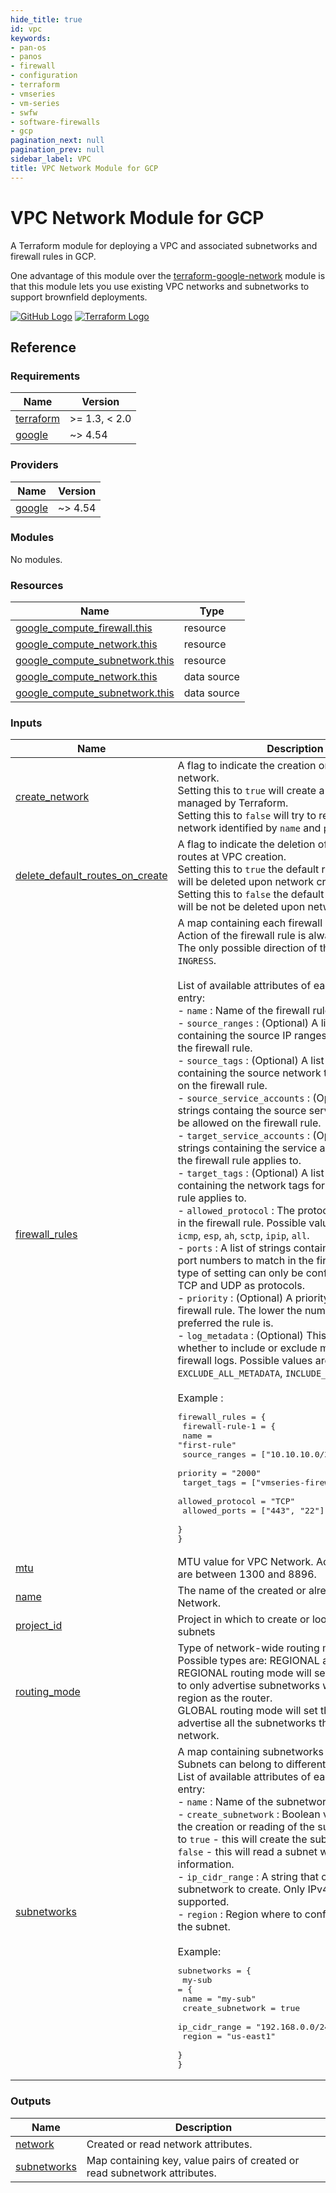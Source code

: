 ```yaml
---
hide_title: true
id: vpc
keywords:
- pan-os
- panos
- firewall
- configuration
- terraform
- vmseries
- vm-series
- swfw
- software-firewalls
- gcp
pagination_next: null
pagination_prev: null
sidebar_label: VPC
title: VPC Network Module for GCP
---
```


# VPC Network Module for GCP

A Terraform module for deploying a VPC and associated subnetworks and firewall rules in GCP.

One advantage of this module over the [terraform-google-network](https://github.com/terraform-google-modules/terraform-google-network/tree/master) module is that this module lets you use existing VPC networks and subnetworks to support brownfield deployments. 

[![GitHub Logo](/img/view_on_github.png)](https://github.com/PaloAltoNetworks/terraform-google-swfw-modules/tree/main/modules/vpc) [![Terraform Logo](/img/view_on_terraform_registry.png)](https://registry.terraform.io/modules/PaloAltoNetworks/swfw-modules/google/latest/submodules/vpc)

## Reference
<!-- BEGINNING OF PRE-COMMIT-TERRAFORM DOCS HOOK -->
### Requirements

| Name | Version |
|------|---------|
| <a name="requirement_terraform"></a> [terraform](#requirement\_terraform) | >= 1.3, < 2.0 |
| <a name="requirement_google"></a> [google](#requirement\_google) | ~> 4.54 |

### Providers

| Name | Version |
|------|---------|
| <a name="provider_google"></a> [google](#provider\_google) | ~> 4.54 |

### Modules

No modules.

### Resources

| Name | Type |
|------|------|
| [google_compute_firewall.this](https://registry.terraform.io/providers/hashicorp/google/latest/docs/resources/compute_firewall) | resource |
| [google_compute_network.this](https://registry.terraform.io/providers/hashicorp/google/latest/docs/resources/compute_network) | resource |
| [google_compute_subnetwork.this](https://registry.terraform.io/providers/hashicorp/google/latest/docs/resources/compute_subnetwork) | resource |
| [google_compute_network.this](https://registry.terraform.io/providers/hashicorp/google/latest/docs/data-sources/compute_network) | data source |
| [google_compute_subnetwork.this](https://registry.terraform.io/providers/hashicorp/google/latest/docs/data-sources/compute_subnetwork) | data source |

### Inputs

| Name | Description | Type | Default | Required |
|------|-------------|------|---------|:--------:|
| <a name="input_create_network"></a> [create\_network](#input\_create\_network) | A flag to indicate the creation or import of a VPC network.<br />Setting this to `true` will create a new network managed by Terraform.<br />Setting this to `false` will try to read the existing network identified by `name` and `project` variables. | `bool` | `true` | no |
| <a name="input_delete_default_routes_on_create"></a> [delete\_default\_routes\_on\_create](#input\_delete\_default\_routes\_on\_create) | A flag to indicate the deletion of the default routes at VPC creation.<br />Setting this to `true` the default route `0.0.0.0/0` will be deleted upon network creation.<br />Setting this to `false` the default route `0.0.0.0/0` will be not be deleted upon network creation. | `bool` | `false` | no |
| <a name="input_firewall_rules"></a> [firewall\_rules](#input\_firewall\_rules) | A map containing each firewall rule configuration.<br />Action of the firewall rule is always `allow`.<br />The only possible direction of the firewall rule is `INGRESS`.<br /><br />List of available attributes of each firewall rule entry:<br />- `name` : Name of the firewall rule.<br />- `source_ranges` : (Optional) A list of strings containing the source IP ranges to be allowed on the firewall rule.<br />- `source_tags` : (Optional) A list of strings containing the source network tags to be allowed on the firewall rule.<br />- `source_service_accounts` : (Optional) A list of strings containg the source servce accounts to be allowed on the firewall rule.<br />- `target_service_accounts` : (Optional) A list of strings containing the service accounts for which the firewall rule applies to.<br />- `target_tags` : (Optional) A list of strings containing the network tags for which the firewall rule applies to. <br />- `allowed_protocol` : The protocol type to match in the firewall rule. Possible values are: `tcp`, `udp`, `icmp`, `esp`, `ah`, `sctp`, `ipip`, `all`.<br />- `ports` : A list of strings containing TCP or UDP port numbers to match in the firewall rule. This type of setting can only be configured if allowing TCP and UDP as protocols.<br />- `priority` : (Optional) A priority value for the firewall rule. The lower the number - the more preferred the rule is.<br />- `log_metadata` : (Optional) This field denotes whether to include or exclude metadata for firewall logs. Possible values are: `EXCLUDE_ALL_METADATA`, `INCLUDE_ALL_METADATA`.<br /><br />Example :<pre>firewall\_rules = {<br />  firewall-rule-1 = {<br />    name = "first-rule"<br />    source\_ranges = ["10.10.10.0/24", "1.1.1.0/24"]<br />    priority = "2000"<br />    target\_tags = ["vmseries-firewalls"]<br />    allowed\_protocol = "TCP"<br />    allowed\_ports = ["443", "22"]<br />  }<br />}</pre> | <pre>map(object({<br />    name                    = string<br />    source\_ranges           = optional(list(string))<br />    source\_tags             = optional(list(string))<br />    source\_service\_accounts = optional(list(string))<br />    allowed\_protocol        = string<br />    allowed\_ports           = list(string)<br />    priority                = optional(string)<br />    target\_service\_accounts = optional(list(string))<br />    target\_tags             = optional(list(string))<br />    log\_metadata            = optional(string)<br />  }))</pre> | `{}` | no |
| <a name="input_mtu"></a> [mtu](#input\_mtu) | MTU value for VPC Network. Acceptable values are between 1300 and 8896. | `number` | `1460` | no |
| <a name="input_name"></a> [name](#input\_name) | The name of the created or already existing VPC Network. | `string` | n/a | yes |
| <a name="input_project_id"></a> [project\_id](#input\_project\_id) | Project in which to create or look for VPCs and subnets | `string` | `null` | no |
| <a name="input_routing_mode"></a> [routing\_mode](#input\_routing\_mode) | Type of network-wide routing mode to use. Possible types are: REGIONAL and GLOBAL.<br />REGIONAL routing mode will set the cloud routers to only advertise subnetworks within the same region as the router.<br />GLOBAL routing mode will set the cloud routers to advertise all the subnetworks that belong to this network. | `string` | `"REGIONAL"` | no |
| <a name="input_subnetworks"></a> [subnetworks](#input\_subnetworks) | A map containing subnetworks configuration. Subnets can belong to different regions.<br />List of available attributes of each subnetwork entry:<br />- `name` : Name of the subnetwork.<br />- `create_subnetwork` : Boolean value to control the creation or reading of the subnetwork. If set to `true` - this will create the subnetwork. If set to `false` - this will read a subnet with provided information.<br />- `ip_cidr_range` : A string that contains the subnetwork to create. Only IPv4 format is supported.<br />- `region` : Region where to configure or import the subnet.<br /><br />Example:<pre>subnetworks = {<br />  my-sub = {<br />    name = "my-sub"<br />    create\_subnetwork = true<br />    ip\_cidr\_range = "192.168.0.0/24"<br />    region = "us-east1"<br />  }<br />}</pre> | <pre>map(object({<br />    name              = string<br />    create\_subnetwork = optional(bool, true)<br />    ip\_cidr\_range     = string<br />    region            = string<br />  }))</pre> | `{}` | no |

### Outputs

| Name | Description |
|------|-------------|
| <a name="output_network"></a> [network](#output\_network) | Created or read network attributes. |
| <a name="output_subnetworks"></a> [subnetworks](#output\_subnetworks) | Map containing key, value pairs of created or read subnetwork attributes. |
<!-- END OF PRE-COMMIT-TERRAFORM DOCS HOOK -->